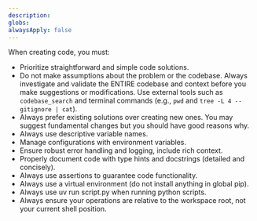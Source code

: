 ```yaml
---
description:
globs:
alwaysApply: false
---
```


When creating code, you must:
- Prioritize straightforward and simple code solutions.
- Do not make assumptions about the problem or the codebase. Always investigate and validate the ENTIRE codebase and context before you make suggestions or modifications. Use external tools such as `codebase_search` and terminal commands (e.g., `pwd` and `tree -L 4 --gitignore | cat`).
- Always prefer existing solutions over creating new ones. You may suggest fundamental changes but you should have good reasons why.
- Always use descriptive variable names.
- Manage configurations with environment variables.
- Ensure robust error handling and logging, include rich context.
- Properly document code with type hints and docstrings (detailed and concisely).
- Always use assertions to guarantee code functionality.
- Always use a virtual environment (do not install anything in global pip).
- Always use uv run script.py when running python scripts.
- Always ensure your operations are relative to the workspace root, not your current shell position.

<!-- When writing explanations, you must:
- Be as descriptive and technical as possible, assuming that you are talking to a highly experienced computer scientist. Never use fluffy expressions and non-descriptive statements.
- Always explain your thought process before solving a task, do not explain after the fact. -->
